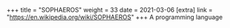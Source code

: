 +++
title = "SOPHAEROS"
weight = 33
date = 2021-03-06
[extra]
link = "https://en.wikipedia.org/wiki/SOPHAEROS"
+++
A programming language

